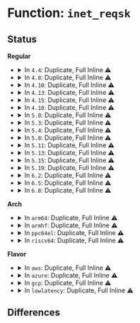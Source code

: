 # Function: <code>inet_reqsk</code>

## Status
<b>Regular</b>
<ul>
<li>
<details>
<summary>In <code>4.4</code>: Duplicate, Full Inline ⚠️</summary>

**Collision:** Static Duplication

**Inline:** Full

**Transformation:** False

**Instances:**

```
In security/selinux/hooks.c (0)
Location: include/net/request_sock.h:71
Inline: True
```
```
In security/selinux/netlabel.c (0)
Location: include/net/request_sock.h:71
Inline: True
```
```
In security/smack/smack_netfilter.c (0)
Location: include/net/request_sock.h:71
Inline: True
```
```
In net/ipv4/inet_hashtables.c (0)
Location: include/net/request_sock.h:71
Inline: True
```
```
In net/ipv4/tcp_ipv4.c (0)
Location: include/net/request_sock.h:71
Inline: True
```
```
In net/xfrm/xfrm_policy.c (0)
Location: include/net/request_sock.h:71
Inline: True
```
```
In net/ipv6/tcp_ipv6.c (0)
Location: include/net/request_sock.h:71
Inline: True
```
</details>
</li>
<li>
<details>
<summary>In <code>4.8</code>: Duplicate, Full Inline ⚠️</summary>

**Collision:** Static Duplication

**Inline:** Full

**Transformation:** False

**Instances:**

```
In security/selinux/hooks.c (0)
Location: include/net/request_sock.h:71
Inline: True
```
```
In security/selinux/netlabel.c (0)
Location: include/net/request_sock.h:71
Inline: True
```
```
In security/smack/smack_netfilter.c (0)
Location: include/net/request_sock.h:71
Inline: True
```
```
In net/core/filter.c (0)
Location: include/net/request_sock.h:71
Inline: True
```
```
In net/ipv4/inet_hashtables.c (0)
Location: include/net/request_sock.h:71
Inline: True
```
```
In net/ipv4/tcp.c (0)
Location: include/net/request_sock.h:71
Inline: True
```
```
In net/ipv4/tcp_ipv4.c (0)
Location: include/net/request_sock.h:71
Inline: True
```
```
In net/xfrm/xfrm_policy.c (0)
Location: include/net/request_sock.h:71
Inline: True
```
```
In net/ipv6/tcp_ipv6.c (0)
Location: include/net/request_sock.h:71
Inline: True
```
```
In net/ipv6/calipso.c (0)
Location: include/net/request_sock.h:71
Inline: True
```
</details>
</li>
<li>
<details>
<summary>In <code>4.10</code>: Duplicate, Full Inline ⚠️</summary>

**Collision:** Static Duplication

**Inline:** Full

**Transformation:** False

**Instances:**

```
In security/selinux/hooks.c (0)
Location: include/net/request_sock.h:71
Inline: True
```
```
In security/selinux/netlabel.c (0)
Location: include/net/request_sock.h:71
Inline: True
```
```
In security/smack/smack_netfilter.c (0)
Location: include/net/request_sock.h:71
Inline: True
```
```
In net/core/filter.c (0)
Location: include/net/request_sock.h:71
Inline: True
```
```
In net/ipv4/ip_output.c (0)
Location: include/net/request_sock.h:71
Inline: True
```
```
In net/ipv4/inet_hashtables.c (0)
Location: include/net/request_sock.h:71
Inline: True
```
```
In net/ipv4/tcp.c (0)
Location: include/net/request_sock.h:71
Inline: True
```
```
In net/ipv4/tcp_ipv4.c (0)
Location: include/net/request_sock.h:71
Inline: True
```
```
In net/xfrm/xfrm_policy.c (0)
Location: include/net/request_sock.h:71
Inline: True
```
```
In net/ipv6/ip6_output.c (0)
Location: include/net/request_sock.h:71
Inline: True
```
```
In net/ipv6/tcp_ipv6.c (0)
Location: include/net/request_sock.h:71
Inline: True
```
```
In net/ipv6/calipso.c (0)
Location: include/net/request_sock.h:71
Inline: True
```
</details>
</li>
<li>
<details>
<summary>In <code>4.13</code>: Duplicate, Full Inline ⚠️</summary>

**Collision:** Static Duplication

**Inline:** Full

**Transformation:** False

**Instances:**

```
In security/selinux/hooks.c (0)
Location: include/net/request_sock.h:72
Inline: True
```
```
In security/selinux/netlabel.c (0)
Location: include/net/request_sock.h:72
Inline: True
```
```
In security/smack/smack_netfilter.c (0)
Location: include/net/request_sock.h:72
Inline: True
```
```
In net/core/filter.c (0)
Location: include/net/request_sock.h:72
Inline: True
```
```
In net/ipv4/ip_output.c (0)
Location: include/net/request_sock.h:72
Inline: True
```
```
In net/ipv4/inet_hashtables.c (0)
Location: include/net/request_sock.h:72
Inline: True
```
```
In net/ipv4/tcp.c (0)
Location: include/net/request_sock.h:72
Inline: True
```
```
In net/ipv4/tcp_input.c (0)
Location: include/net/request_sock.h:72
Inline: True
```
```
In net/ipv4/tcp_output.c (0)
Location: include/net/request_sock.h:72
Inline: True
```
```
In net/ipv4/tcp_ipv4.c (0)
Location: include/net/request_sock.h:72
Inline: True
```
```
In net/ipv4/tcp_minisocks.c (0)
Location: include/net/request_sock.h:72
Inline: True
```
```
In net/ipv4/tcp_fastopen.c (0)
Location: include/net/request_sock.h:72
Inline: True
```
```
In net/ipv4/netfilter.c (0)
Location: include/net/request_sock.h:72
Inline: True
```
```
In net/xfrm/xfrm_policy.c (0)
Location: include/net/request_sock.h:72
Inline: True
```
```
In net/ipv6/ip6_output.c (0)
Location: include/net/request_sock.h:72
Inline: True
```
```
In net/ipv6/tcp_ipv6.c (0)
Location: include/net/request_sock.h:72
Inline: True
```
```
In net/ipv6/calipso.c (0)
Location: include/net/request_sock.h:72
Inline: True
```
</details>
</li>
<li>
<details>
<summary>In <code>4.15</code>: Duplicate, Full Inline ⚠️</summary>

**Collision:** Static Duplication

**Inline:** Full

**Transformation:** False

**Instances:**

```
In security/selinux/hooks.c (0)
Location: include/net/request_sock.h:72
Inline: True
```
```
In security/selinux/netlabel.c (0)
Location: include/net/request_sock.h:72
Inline: True
```
```
In security/smack/smack_netfilter.c (0)
Location: include/net/request_sock.h:72
Inline: True
```
```
In net/core/dev.c (0)
Location: include/net/request_sock.h:72
Inline: True
```
```
In net/core/filter.c (0)
Location: include/net/request_sock.h:72
Inline: True
```
```
In net/ipv4/ip_output.c (0)
Location: include/net/request_sock.h:72
Inline: True
```
```
In net/ipv4/inet_hashtables.c (0)
Location: include/net/request_sock.h:72
Inline: True
```
```
In net/ipv4/tcp.c (0)
Location: include/net/request_sock.h:72
Inline: True
```
```
In net/ipv4/tcp_input.c (0)
Location: include/net/request_sock.h:72
Inline: True
```
```
In net/ipv4/tcp_output.c (0)
Location: include/net/request_sock.h:72
Inline: True
```
```
In net/ipv4/tcp_ipv4.c (0)
Location: include/net/request_sock.h:72
Inline: True
```
```
In net/ipv4/tcp_minisocks.c (0)
Location: include/net/request_sock.h:72
Inline: True
```
```
In net/ipv4/netfilter.c (0)
Location: include/net/request_sock.h:72
Inline: True
```
```
In net/xfrm/xfrm_policy.c (0)
Location: include/net/request_sock.h:72
Inline: True
```
```
In net/ipv6/ip6_output.c (0)
Location: include/net/request_sock.h:72
Inline: True
```
```
In net/ipv6/tcp_ipv6.c (0)
Location: include/net/request_sock.h:72
Inline: True
```
```
In net/ipv6/netfilter.c (0)
Location: include/net/request_sock.h:72
Inline: True
```
```
In net/ipv6/calipso.c (0)
Location: include/net/request_sock.h:72
Inline: True
```
</details>
</li>
<li>
<details>
<summary>In <code>4.18</code>: Duplicate, Full Inline ⚠️</summary>

**Collision:** Static Duplication

**Inline:** Full

**Transformation:** False

**Instances:**

```
In security/selinux/hooks.c (0)
Location: include/net/request_sock.h:72
Inline: True
```
```
In security/selinux/netlabel.c (0)
Location: include/net/request_sock.h:72
Inline: True
```
```
In security/smack/smack_netfilter.c (0)
Location: include/net/request_sock.h:72
Inline: True
```
```
In net/core/dev.c (0)
Location: include/net/request_sock.h:72
Inline: True
```
```
In net/core/filter.c (0)
Location: include/net/request_sock.h:72
Inline: True
```
```
In net/ipv4/ip_output.c (0)
Location: include/net/request_sock.h:72
Inline: True
```
```
In net/ipv4/inet_hashtables.c (0)
Location: include/net/request_sock.h:72
Inline: True
```
```
In net/ipv4/tcp.c (0)
Location: include/net/request_sock.h:72
Inline: True
```
```
In net/ipv4/tcp_input.c (0)
Location: include/net/request_sock.h:72
Inline: True
```
```
In net/ipv4/tcp_output.c (0)
Location: include/net/request_sock.h:72
Inline: True
```
```
In net/ipv4/tcp_timer.c (0)
Location: include/net/request_sock.h:72
Inline: True
```
```
In net/ipv4/tcp_ipv4.c (0)
Location: include/net/request_sock.h:72
Inline: True
```
```
In net/ipv4/tcp_minisocks.c (0)
Location: include/net/request_sock.h:72
Inline: True
```
```
In net/ipv4/netfilter.c (0)
Location: include/net/request_sock.h:72
Inline: True
```
```
In net/xfrm/xfrm_policy.c (0)
Location: include/net/request_sock.h:72
Inline: True
```
```
In net/ipv6/ip6_output.c (0)
Location: include/net/request_sock.h:72
Inline: True
```
```
In net/ipv6/tcp_ipv6.c (0)
Location: include/net/request_sock.h:72
Inline: True
```
```
In net/ipv6/netfilter.c (0)
Location: include/net/request_sock.h:72
Inline: True
```
```
In net/ipv6/calipso.c (0)
Location: include/net/request_sock.h:72
Inline: True
```
</details>
</li>
<li>
<details>
<summary>In <code>5.0</code>: Duplicate, Full Inline ⚠️</summary>

**Collision:** Static Duplication

**Inline:** Full

**Transformation:** False

**Instances:**

```
In security/selinux/hooks.c (0)
Location: include/net/request_sock.h:72
Inline: True
```
```
In security/selinux/netlabel.c (0)
Location: include/net/request_sock.h:72
Inline: True
```
```
In security/smack/smack_netfilter.c (0)
Location: include/net/request_sock.h:72
Inline: True
```
```
In net/core/dev.c (0)
Location: include/net/request_sock.h:72
Inline: True
```
```
In net/core/filter.c (0)
Location: include/net/request_sock.h:72
Inline: True
```
```
In net/ipv4/ip_output.c (0)
Location: include/net/request_sock.h:72
Inline: True
```
```
In net/ipv4/inet_hashtables.c (0)
Location: include/net/request_sock.h:72
Inline: True
```
```
In net/ipv4/tcp.c (0)
Location: include/net/request_sock.h:72
Inline: True
```
```
In net/ipv4/tcp_input.c (0)
Location: include/net/request_sock.h:72
Inline: True
```
```
In net/ipv4/tcp_output.c (0)
Location: include/net/request_sock.h:72
Inline: True
```
```
In net/ipv4/tcp_timer.c (0)
Location: include/net/request_sock.h:72
Inline: True
```
```
In net/ipv4/tcp_ipv4.c (0)
Location: include/net/request_sock.h:72
Inline: True
```
```
In net/ipv4/tcp_minisocks.c (0)
Location: include/net/request_sock.h:72
Inline: True
```
```
In net/ipv4/af_inet.c (0)
Location: include/net/request_sock.h:72
Inline: True
```
```
In net/ipv4/netfilter.c (0)
Location: include/net/request_sock.h:72
Inline: True
```
```
In net/xfrm/xfrm_policy.c (0)
Location: include/net/request_sock.h:72
Inline: True
```
```
In net/ipv6/ip6_output.c (0)
Location: include/net/request_sock.h:72
Inline: True
```
```
In net/ipv6/tcp_ipv6.c (0)
Location: include/net/request_sock.h:72
Inline: True
```
```
In net/ipv6/netfilter.c (0)
Location: include/net/request_sock.h:72
Inline: True
```
```
In net/ipv6/calipso.c (0)
Location: include/net/request_sock.h:72
Inline: True
```
</details>
</li>
<li>
<details>
<summary>In <code>5.3</code>: Duplicate, Full Inline ⚠️</summary>

**Collision:** Static Duplication

**Inline:** Full

**Transformation:** False

**Instances:**

```
In security/selinux/hooks.c (0)
Location: include/net/request_sock.h:68
Inline: True
```
```
In security/selinux/netlabel.c (0)
Location: include/net/request_sock.h:68
Inline: True
```
```
In security/smack/smack_netfilter.c (0)
Location: include/net/request_sock.h:68
Inline: True
```
```
In net/core/dev.c (0)
Location: include/net/request_sock.h:68
Inline: True
```
```
In net/core/filter.c (0)
Location: include/net/request_sock.h:68
Inline: True
```
```
In net/core/lwt_bpf.c (0)
Location: include/net/request_sock.h:68
Inline: True
```
```
In net/ipv4/ip_output.c (0)
Location: include/net/request_sock.h:68
Inline: True
```
```
In net/ipv4/inet_hashtables.c (0)
Location: include/net/request_sock.h:68
Inline: True
```
```
In net/ipv4/tcp.c (0)
Location: include/net/request_sock.h:68
Inline: True
```
```
In net/ipv4/tcp_input.c (0)
Location: include/net/request_sock.h:68
Inline: True
```
```
In net/ipv4/tcp_output.c (0)
Location: include/net/request_sock.h:68
Inline: True
```
```
In net/ipv4/tcp_timer.c (0)
Location: include/net/request_sock.h:68
Inline: True
```
```
In net/ipv4/tcp_ipv4.c (0)
Location: include/net/request_sock.h:68
Inline: True
```
```
In net/ipv4/tcp_minisocks.c (0)
Location: include/net/request_sock.h:68
Inline: True
```
```
In net/ipv4/af_inet.c (0)
Location: include/net/request_sock.h:68
Inline: True
```
```
In net/ipv4/netfilter.c (0)
Location: include/net/request_sock.h:68
Inline: True
```
```
In net/xfrm/xfrm_policy.c (0)
Location: include/net/request_sock.h:68
Inline: True
```
```
In net/ipv6/ip6_output.c (0)
Location: include/net/request_sock.h:68
Inline: True
```
```
In net/ipv6/tcp_ipv6.c (0)
Location: include/net/request_sock.h:68
Inline: True
```
```
In net/ipv6/netfilter.c (0)
Location: include/net/request_sock.h:68
Inline: True
```
```
In net/ipv6/calipso.c (0)
Location: include/net/request_sock.h:68
Inline: True
```
</details>
</li>
<li>
<details>
<summary>In <code>5.4</code>: Duplicate, Full Inline ⚠️</summary>

**Collision:** Static Duplication

**Inline:** Full

**Transformation:** False

**Instances:**

```
In security/selinux/hooks.c (0)
Location: include/net/request_sock.h:68
Inline: True
```
```
In security/selinux/netlabel.c (0)
Location: include/net/request_sock.h:68
Inline: True
```
```
In security/smack/smack_netfilter.c (0)
Location: include/net/request_sock.h:68
Inline: True
```
```
In net/core/dev.c (0)
Location: include/net/request_sock.h:68
Inline: True
```
```
In net/core/filter.c (0)
Location: include/net/request_sock.h:68
Inline: True
```
```
In net/core/lwt_bpf.c (0)
Location: include/net/request_sock.h:68
Inline: True
```
```
In net/ipv4/ip_output.c (0)
Location: include/net/request_sock.h:68
Inline: True
```
```
In net/ipv4/inet_hashtables.c (0)
Location: include/net/request_sock.h:68
Inline: True
```
```
In net/ipv4/tcp.c (0)
Location: include/net/request_sock.h:68
Inline: True
```
```
In net/ipv4/tcp_input.c (0)
Location: include/net/request_sock.h:68
Inline: True
```
```
In net/ipv4/tcp_output.c (0)
Location: include/net/request_sock.h:68
Inline: True
```
```
In net/ipv4/tcp_timer.c (0)
Location: include/net/request_sock.h:68
Inline: True
```
```
In net/ipv4/tcp_ipv4.c (0)
Location: include/net/request_sock.h:68
Inline: True
```
```
In net/ipv4/tcp_minisocks.c (0)
Location: include/net/request_sock.h:68
Inline: True
```
```
In net/ipv4/af_inet.c (0)
Location: include/net/request_sock.h:68
Inline: True
```
```
In net/ipv4/netfilter.c (0)
Location: include/net/request_sock.h:68
Inline: True
```
```
In net/xfrm/xfrm_policy.c (0)
Location: include/net/request_sock.h:68
Inline: True
```
```
In net/ipv6/ip6_output.c (0)
Location: include/net/request_sock.h:68
Inline: True
```
```
In net/ipv6/tcp_ipv6.c (0)
Location: include/net/request_sock.h:68
Inline: True
```
```
In net/ipv6/netfilter.c (0)
Location: include/net/request_sock.h:68
Inline: True
```
```
In net/ipv6/calipso.c (0)
Location: include/net/request_sock.h:68
Inline: True
```
</details>
</li>
<li>
<details>
<summary>In <code>5.8</code>: Duplicate, Full Inline ⚠️</summary>

**Collision:** Static Duplication

**Inline:** Full

**Transformation:** False

**Instances:**

```
In security/selinux/hooks.c (0)
Location: include/net/request_sock.h:68
Inline: True
```
```
In security/selinux/netlabel.c (0)
Location: include/net/request_sock.h:68
Inline: True
```
```
In security/smack/smack_netfilter.c (0)
Location: include/net/request_sock.h:68
Inline: True
```
```
In security/apparmor/lsm.c (0)
Location: include/net/request_sock.h:68
Inline: True
```
```
In net/core/dev.c (0)
Location: include/net/request_sock.h:68
Inline: True
```
```
In net/core/filter.c (0)
Location: include/net/request_sock.h:68
Inline: True
```
```
In net/core/lwt_bpf.c (0)
Location: include/net/request_sock.h:68
Inline: True
```
```
In net/ipv4/ip_output.c (0)
Location: include/net/request_sock.h:68
Inline: True
```
```
In net/ipv4/inet_hashtables.c (0)
Location: include/net/request_sock.h:68
Inline: True
```
```
In net/ipv4/tcp.c (0)
Location: include/net/request_sock.h:68
Inline: True
```
```
In net/ipv4/tcp_input.c (0)
Location: include/net/request_sock.h:68
Inline: True
```
```
In net/ipv4/tcp_output.c (0)
Location: include/net/request_sock.h:68
Inline: True
```
```
In net/ipv4/tcp_timer.c (0)
Location: include/net/request_sock.h:68
Inline: True
```
```
In net/ipv4/tcp_ipv4.c (0)
Location: include/net/request_sock.h:68
Inline: True
```
```
In net/ipv4/tcp_minisocks.c (0)
Location: include/net/request_sock.h:68
Inline: True
```
```
In net/ipv4/af_inet.c (0)
Location: include/net/request_sock.h:68
Inline: True
```
```
In net/ipv4/netfilter.c (0)
Location: include/net/request_sock.h:68
Inline: True
```
```
In net/xfrm/xfrm_policy.c (0)
Location: include/net/request_sock.h:68
Inline: True
```
```
In net/ipv6/ip6_output.c (0)
Location: include/net/request_sock.h:68
Inline: True
```
```
In net/ipv6/tcp_ipv6.c (0)
Location: include/net/request_sock.h:68
Inline: True
```
```
In net/ipv6/netfilter.c (0)
Location: include/net/request_sock.h:68
Inline: True
```
```
In net/ipv6/calipso.c (0)
Location: include/net/request_sock.h:68
Inline: True
```
</details>
</li>
<li>
<details>
<summary>In <code>5.11</code>: Duplicate, Full Inline ⚠️</summary>

**Collision:** Static Duplication

**Inline:** Full

**Transformation:** False

**Instances:**

```
In security/selinux/hooks.c (0)
Location: include/net/request_sock.h:75
Inline: True
```
```
In security/selinux/netlabel.c (0)
Location: include/net/request_sock.h:75
Inline: True
```
```
In security/smack/smack_netfilter.c (0)
Location: include/net/request_sock.h:75
Inline: True
```
```
In security/apparmor/lsm.c (0)
Location: include/net/request_sock.h:75
Inline: True
```
```
In net/core/dev.c (0)
Location: include/net/request_sock.h:75
Inline: True
```
```
In net/core/filter.c (0)
Location: include/net/request_sock.h:75
Inline: True
```
```
In net/core/lwt_bpf.c (0)
Location: include/net/request_sock.h:75
Inline: True
```
```
In net/ipv4/ip_output.c (0)
Location: include/net/request_sock.h:75
Inline: True
```
```
In net/ipv4/inet_hashtables.c (0)
Location: include/net/request_sock.h:75
Inline: True
```
```
In net/ipv4/tcp.c (0)
Location: include/net/request_sock.h:75
Inline: True
```
```
In net/ipv4/tcp_input.c (0)
Location: include/net/request_sock.h:75
Inline: True
```
```
In net/ipv4/tcp_output.c (0)
Location: include/net/request_sock.h:75
Inline: True
```
```
In net/ipv4/tcp_timer.c (0)
Location: include/net/request_sock.h:75
Inline: True
```
```
In net/ipv4/tcp_ipv4.c (0)
Location: include/net/request_sock.h:75
Inline: True
```
```
In net/ipv4/tcp_minisocks.c (0)
Location: include/net/request_sock.h:75
Inline: True
```
```
In net/ipv4/af_inet.c (0)
Location: include/net/request_sock.h:75
Inline: True
```
```
In net/ipv4/netfilter.c (0)
Location: include/net/request_sock.h:75
Inline: True
```
```
In net/xfrm/xfrm_policy.c (0)
Location: include/net/request_sock.h:75
Inline: True
```
```
In net/ipv6/ip6_output.c (0)
Location: include/net/request_sock.h:75
Inline: True
```
```
In net/ipv6/tcp_ipv6.c (0)
Location: include/net/request_sock.h:75
Inline: True
```
```
In net/ipv6/netfilter.c (0)
Location: include/net/request_sock.h:75
Inline: True
```
```
In net/ipv6/calipso.c (0)
Location: include/net/request_sock.h:75
Inline: True
```
</details>
</li>
<li>
<details>
<summary>In <code>5.13</code>: Duplicate, Full Inline ⚠️</summary>

**Collision:** Static Duplication

**Inline:** Full

**Transformation:** False

**Instances:**

```
In security/selinux/hooks.c (0)
Location: include/net/request_sock.h:75
Inline: True
```
```
In security/selinux/netlabel.c (0)
Location: include/net/request_sock.h:75
Inline: True
```
```
In security/smack/smack_netfilter.c (0)
Location: include/net/request_sock.h:75
Inline: True
```
```
In security/apparmor/lsm.c (0)
Location: include/net/request_sock.h:75
Inline: True
```
```
In net/core/dev.c (0)
Location: include/net/request_sock.h:75
Inline: True
```
```
In net/core/filter.c (0)
Location: include/net/request_sock.h:75
Inline: True
```
```
In net/core/lwt_bpf.c (0)
Location: include/net/request_sock.h:75
Inline: True
```
```
In net/ipv4/ip_output.c (0)
Location: include/net/request_sock.h:75
Inline: True
```
```
In net/ipv4/inet_hashtables.c (0)
Location: include/net/request_sock.h:75
Inline: True
```
```
In net/ipv4/tcp.c (0)
Location: include/net/request_sock.h:75
Inline: True
```
```
In net/ipv4/tcp_input.c (0)
Location: include/net/request_sock.h:75
Inline: True
```
```
In net/ipv4/tcp_output.c (0)
Location: include/net/request_sock.h:75
Inline: True
```
```
In net/ipv4/tcp_timer.c (0)
Location: include/net/request_sock.h:75
Inline: True
```
```
In net/ipv4/tcp_ipv4.c (0)
Location: include/net/request_sock.h:75
Inline: True
```
```
In net/ipv4/tcp_minisocks.c (0)
Location: include/net/request_sock.h:75
Inline: True
```
```
In net/ipv4/af_inet.c (0)
Location: include/net/request_sock.h:75
Inline: True
```
```
In net/ipv4/netfilter.c (0)
Location: include/net/request_sock.h:75
Inline: True
```
```
In net/xfrm/xfrm_policy.c (0)
Location: include/net/request_sock.h:75
Inline: True
```
```
In net/ipv6/ip6_output.c (0)
Location: include/net/request_sock.h:75
Inline: True
```
```
In net/ipv6/tcp_ipv6.c (0)
Location: include/net/request_sock.h:75
Inline: True
```
```
In net/ipv6/netfilter.c (0)
Location: include/net/request_sock.h:75
Inline: True
```
```
In net/ipv6/calipso.c (0)
Location: include/net/request_sock.h:75
Inline: True
```
</details>
</li>
<li>
<details>
<summary>In <code>5.15</code>: Duplicate, Full Inline ⚠️</summary>

**Collision:** Static Duplication

**Inline:** Full

**Transformation:** False

**Instances:**

```
In security/selinux/hooks.c (0)
Location: include/net/request_sock.h:75
Inline: True
```
```
In security/selinux/netlabel.c (0)
Location: include/net/request_sock.h:75
Inline: True
```
```
In security/smack/smack_netfilter.c (0)
Location: include/net/request_sock.h:75
Inline: True
```
```
In security/apparmor/lsm.c (0)
Location: include/net/request_sock.h:75
Inline: True
```
```
In net/core/dev.c (0)
Location: include/net/request_sock.h:75
Inline: True
```
```
In net/core/filter.c (0)
Location: include/net/request_sock.h:75
Inline: True
```
```
In net/core/lwt_bpf.c (0)
Location: include/net/request_sock.h:75
Inline: True
```
```
In net/ipv4/ip_output.c (0)
Location: include/net/request_sock.h:75
Inline: True
```
```
In net/ipv4/inet_hashtables.c (0)
Location: include/net/request_sock.h:75
Inline: True
```
```
In net/ipv4/tcp.c (0)
Location: include/net/request_sock.h:75
Inline: True
```
```
In net/ipv4/tcp_input.c (0)
Location: include/net/request_sock.h:75
Inline: True
```
```
In net/ipv4/tcp_output.c (0)
Location: include/net/request_sock.h:75
Inline: True
```
```
In net/ipv4/tcp_timer.c (0)
Location: include/net/request_sock.h:75
Inline: True
```
```
In net/ipv4/tcp_ipv4.c (0)
Location: include/net/request_sock.h:75
Inline: True
```
```
In net/ipv4/tcp_minisocks.c (0)
Location: include/net/request_sock.h:75
Inline: True
```
```
In net/ipv4/af_inet.c (0)
Location: include/net/request_sock.h:75
Inline: True
```
```
In net/ipv4/netfilter.c (0)
Location: include/net/request_sock.h:75
Inline: True
```
```
In net/xfrm/xfrm_policy.c (0)
Location: include/net/request_sock.h:75
Inline: True
```
```
In net/ipv6/ip6_output.c (0)
Location: include/net/request_sock.h:75
Inline: True
```
```
In net/ipv6/tcp_ipv6.c (0)
Location: include/net/request_sock.h:75
Inline: True
```
```
In net/ipv6/netfilter.c (0)
Location: include/net/request_sock.h:75
Inline: True
```
```
In net/ipv6/calipso.c (0)
Location: include/net/request_sock.h:75
Inline: True
```
</details>
</li>
<li>
<details>
<summary>In <code>5.19</code>: Duplicate, Full Inline ⚠️</summary>

**Collision:** Static Duplication

**Inline:** Full

**Transformation:** False

**Instances:**

```
In security/selinux/hooks.c (0)
Location: include/net/request_sock.h:76
Inline: True
```
```
In security/selinux/netlabel.c (0)
Location: include/net/request_sock.h:76
Inline: True
```
```
In security/smack/smack_netfilter.c (0)
Location: include/net/request_sock.h:76
Inline: True
```
```
In security/apparmor/lsm.c (0)
Location: include/net/request_sock.h:76
Inline: True
```
```
In net/core/dev.c (0)
Location: include/net/request_sock.h:76
Inline: True
```
```
In net/core/filter.c (0)
Location: include/net/request_sock.h:76
Inline: True
```
```
In net/core/lwt_bpf.c (0)
Location: include/net/request_sock.h:76
Inline: True
```
```
In net/ipv4/ip_output.c (0)
Location: include/net/request_sock.h:76
Inline: True
```
```
In net/ipv4/inet_hashtables.c (0)
Location: include/net/request_sock.h:76
Inline: True
```
```
In net/ipv4/tcp.c (0)
Location: include/net/request_sock.h:76
Inline: True
```
```
In net/ipv4/tcp_input.c (0)
Location: include/net/request_sock.h:76
Inline: True
```
```
In net/ipv4/tcp_output.c (0)
Location: include/net/request_sock.h:76
Inline: True
```
```
In net/ipv4/tcp_timer.c (0)
Location: include/net/request_sock.h:76
Inline: True
```
```
In net/ipv4/tcp_ipv4.c (0)
Location: include/net/request_sock.h:76
Inline: True
```
```
In net/ipv4/tcp_minisocks.c (0)
Location: include/net/request_sock.h:76
Inline: True
```
```
In net/ipv4/af_inet.c (0)
Location: include/net/request_sock.h:76
Inline: True
```
```
In net/ipv4/netfilter.c (0)
Location: include/net/request_sock.h:76
Inline: True
```
```
In net/xfrm/xfrm_policy.c (0)
Location: include/net/request_sock.h:76
Inline: True
```
```
In net/ipv6/ip6_output.c (0)
Location: include/net/request_sock.h:76
Inline: True
```
```
In net/ipv6/tcp_ipv6.c (0)
Location: include/net/request_sock.h:76
Inline: True
```
```
In net/ipv6/netfilter.c (0)
Location: include/net/request_sock.h:76
Inline: True
```
```
In net/ipv6/calipso.c (0)
Location: include/net/request_sock.h:76
Inline: True
```
</details>
</li>
<li>
<details>
<summary>In <code>6.2</code>: Duplicate, Full Inline ⚠️</summary>

**Collision:** Static Duplication

**Inline:** Full

**Transformation:** False

**Instances:**

```
In security/selinux/hooks.c (0)
Location: include/net/request_sock.h:76
Inline: True
```
```
In security/selinux/netlabel.c (0)
Location: include/net/request_sock.h:76
Inline: True
```
```
In security/smack/smack_netfilter.c (0)
Location: include/net/request_sock.h:76
Inline: True
```
```
In security/apparmor/lsm.c (0)
Location: include/net/request_sock.h:76
Inline: True
```
```
In net/core/dev.c (0)
Location: include/net/request_sock.h:76
Inline: True
```
```
In net/core/filter.c (0)
Location: include/net/request_sock.h:76
Inline: True
```
```
In net/core/lwt_bpf.c (0)
Location: include/net/request_sock.h:76
Inline: True
```
```
In net/ipv4/ip_output.c (0)
Location: include/net/request_sock.h:76
Inline: True
```
```
In net/ipv4/inet_hashtables.c (0)
Location: include/net/request_sock.h:76
Inline: True
```
```
In net/ipv4/inet_timewait_sock.c (0)
Location: include/net/request_sock.h:76
Inline: True
```
```
In net/ipv4/tcp.c (0)
Location: include/net/request_sock.h:76
Inline: True
```
```
In net/ipv4/tcp_input.c (0)
Location: include/net/request_sock.h:76
Inline: True
```
```
In net/ipv4/tcp_output.c (0)
Location: include/net/request_sock.h:76
Inline: True
```
```
In net/ipv4/tcp_timer.c (0)
Location: include/net/request_sock.h:76
Inline: True
```
```
In net/ipv4/tcp_ipv4.c (0)
Location: include/net/request_sock.h:76
Inline: True
```
```
In net/ipv4/tcp_minisocks.c (0)
Location: include/net/request_sock.h:76
Inline: True
```
```
In net/ipv4/tcp_fastopen.c (0)
Location: include/net/request_sock.h:76
Inline: True
```
```
In net/ipv4/af_inet.c (0)
Location: include/net/request_sock.h:76
Inline: True
```
```
In net/ipv4/netfilter.c (0)
Location: include/net/request_sock.h:76
Inline: True
```
```
In net/xfrm/xfrm_policy.c (0)
Location: include/net/request_sock.h:76
Inline: True
```
```
In net/ipv6/ip6_output.c (0)
Location: include/net/request_sock.h:76
Inline: True
```
```
In net/ipv6/tcp_ipv6.c (0)
Location: include/net/request_sock.h:76
Inline: True
```
```
In net/ipv6/netfilter.c (0)
Location: include/net/request_sock.h:76
Inline: True
```
```
In net/ipv6/calipso.c (0)
Location: include/net/request_sock.h:76
Inline: True
```
</details>
</li>
<li>
<details>
<summary>In <code>6.5</code>: Duplicate, Full Inline ⚠️</summary>

**Collision:** Static Duplication

**Inline:** Full

**Transformation:** False

**Instances:**

```
In security/selinux/hooks.c (0)
Location: include/net/request_sock.h:76
Inline: True
```
```
In security/selinux/netlabel.c (0)
Location: include/net/request_sock.h:76
Inline: True
```
```
In security/smack/smack_netfilter.c (0)
Location: include/net/request_sock.h:76
Inline: True
```
```
In security/apparmor/lsm.c (0)
Location: include/net/request_sock.h:76
Inline: True
```
```
In net/core/dev.c (0)
Location: include/net/request_sock.h:76
Inline: True
```
```
In net/core/filter.c (0)
Location: include/net/request_sock.h:76
Inline: True
```
```
In net/core/lwt_bpf.c (0)
Location: include/net/request_sock.h:76
Inline: True
```
```
In net/ipv4/ip_output.c (0)
Location: include/net/request_sock.h:76
Inline: True
```
```
In net/ipv4/inet_hashtables.c (0)
Location: include/net/request_sock.h:76
Inline: True
```
```
In net/ipv4/inet_timewait_sock.c (0)
Location: include/net/request_sock.h:76
Inline: True
```
```
In net/ipv4/tcp.c (0)
Location: include/net/request_sock.h:76
Inline: True
```
```
In net/ipv4/tcp_input.c (0)
Location: include/net/request_sock.h:76
Inline: True
```
```
In net/ipv4/tcp_output.c (0)
Location: include/net/request_sock.h:76
Inline: True
```
```
In net/ipv4/tcp_timer.c (0)
Location: include/net/request_sock.h:76
Inline: True
```
```
In net/ipv4/tcp_ipv4.c (0)
Location: include/net/request_sock.h:76
Inline: True
```
```
In net/ipv4/tcp_minisocks.c (0)
Location: include/net/request_sock.h:76
Inline: True
```
```
In net/ipv4/tcp_fastopen.c (0)
Location: include/net/request_sock.h:76
Inline: True
```
```
In net/ipv4/af_inet.c (0)
Location: include/net/request_sock.h:76
Inline: True
```
```
In net/ipv4/netfilter.c (0)
Location: include/net/request_sock.h:76
Inline: True
```
```
In net/xfrm/xfrm_policy.c (0)
Location: include/net/request_sock.h:76
Inline: True
```
```
In net/ipv6/ip6_output.c (0)
Location: include/net/request_sock.h:76
Inline: True
```
```
In net/ipv6/tcp_ipv6.c (0)
Location: include/net/request_sock.h:76
Inline: True
```
```
In net/ipv6/netfilter.c (0)
Location: include/net/request_sock.h:76
Inline: True
```
```
In net/ipv6/calipso.c (0)
Location: include/net/request_sock.h:76
Inline: True
```
</details>
</li>
<li>
<details>
<summary>In <code>6.8</code>: Duplicate, Full Inline ⚠️</summary>

**Collision:** Static Duplication

**Inline:** Full

**Transformation:** False

**Instances:**

```
In security/selinux/hooks.c (0)
Location: include/net/request_sock.h:76
Inline: True
```
```
In security/selinux/netlabel.c (0)
Location: include/net/request_sock.h:76
Inline: True
```
```
In security/smack/smack_netfilter.c (0)
Location: include/net/request_sock.h:76
Inline: True
```
```
In security/apparmor/lsm.c (0)
Location: include/net/request_sock.h:76
Inline: True
```
```
In net/core/dev.c (0)
Location: include/net/request_sock.h:76
Inline: True
```
```
In net/core/filter.c (0)
Location: include/net/request_sock.h:76
Inline: True
```
```
In net/core/lwt_bpf.c (0)
Location: include/net/request_sock.h:76
Inline: True
```
```
In net/ipv4/ip_output.c (0)
Location: include/net/request_sock.h:76
Inline: True
```
```
In net/ipv4/inet_hashtables.c (0)
Location: include/net/request_sock.h:76
Inline: True
```
```
In net/ipv4/inet_timewait_sock.c (0)
Location: include/net/request_sock.h:76
Inline: True
```
```
In net/ipv4/tcp.c (0)
Location: include/net/request_sock.h:76
Inline: True
```
```
In net/ipv4/tcp_input.c (0)
Location: include/net/request_sock.h:76
Inline: True
```
```
In net/ipv4/tcp_output.c (0)
Location: include/net/request_sock.h:76
Inline: True
```
```
In net/ipv4/tcp_timer.c (0)
Location: include/net/request_sock.h:76
Inline: True
```
```
In net/ipv4/tcp_ipv4.c (0)
Location: include/net/request_sock.h:76
Inline: True
```
```
In net/ipv4/tcp_minisocks.c (0)
Location: include/net/request_sock.h:76
Inline: True
```
```
In net/ipv4/tcp_fastopen.c (0)
Location: include/net/request_sock.h:76
Inline: True
```
```
In net/ipv4/af_inet.c (0)
Location: include/net/request_sock.h:76
Inline: True
```
```
In net/ipv4/netfilter.c (0)
Location: include/net/request_sock.h:76
Inline: True
```
```
In net/ipv4/tcp_ao.c (0)
Location: include/net/request_sock.h:76
Inline: True
```
```
In net/xfrm/xfrm_policy.c (0)
Location: include/net/request_sock.h:76
Inline: True
```
```
In net/ipv6/ip6_output.c (0)
Location: include/net/request_sock.h:76
Inline: True
```
```
In net/ipv6/tcp_ipv6.c (0)
Location: include/net/request_sock.h:76
Inline: True
```
```
In net/ipv6/netfilter.c (0)
Location: include/net/request_sock.h:76
Inline: True
```
```
In net/ipv6/calipso.c (0)
Location: include/net/request_sock.h:76
Inline: True
```
</details>
</li>
</ul>
<b>Arch</b>
<ul>
<li>
<details>
<summary>In <code>arm64</code>: Duplicate, Full Inline ⚠️</summary>

**Collision:** Static Duplication

**Inline:** Full

**Transformation:** False

**Instances:**

```
In security/selinux/hooks.c (0)
Location: include/net/request_sock.h:68
Inline: True
```
```
In security/selinux/netlabel.c (0)
Location: include/net/request_sock.h:68
Inline: True
```
```
In security/smack/smack_netfilter.c (0)
Location: include/net/request_sock.h:68
Inline: True
```
```
In net/core/dev.c (0)
Location: include/net/request_sock.h:68
Inline: True
```
```
In net/core/filter.c (0)
Location: include/net/request_sock.h:68
Inline: True
```
```
In net/core/lwt_bpf.c (0)
Location: include/net/request_sock.h:68
Inline: True
```
```
In net/ipv4/ip_output.c (0)
Location: include/net/request_sock.h:68
Inline: True
```
```
In net/ipv4/inet_hashtables.c (0)
Location: include/net/request_sock.h:68
Inline: True
```
```
In net/ipv4/tcp.c (0)
Location: include/net/request_sock.h:68
Inline: True
```
```
In net/ipv4/tcp_input.c (0)
Location: include/net/request_sock.h:68
Inline: True
```
```
In net/ipv4/tcp_output.c (0)
Location: include/net/request_sock.h:68
Inline: True
```
```
In net/ipv4/tcp_timer.c (0)
Location: include/net/request_sock.h:68
Inline: True
```
```
In net/ipv4/tcp_ipv4.c (0)
Location: include/net/request_sock.h:68
Inline: True
```
```
In net/ipv4/tcp_minisocks.c (0)
Location: include/net/request_sock.h:68
Inline: True
```
```
In net/ipv4/af_inet.c (0)
Location: include/net/request_sock.h:68
Inline: True
```
```
In net/ipv4/netfilter.c (0)
Location: include/net/request_sock.h:68
Inline: True
```
```
In net/xfrm/xfrm_policy.c (0)
Location: include/net/request_sock.h:68
Inline: True
```
```
In net/ipv6/ip6_output.c (0)
Location: include/net/request_sock.h:68
Inline: True
```
```
In net/ipv6/tcp_ipv6.c (0)
Location: include/net/request_sock.h:68
Inline: True
```
```
In net/ipv6/netfilter.c (0)
Location: include/net/request_sock.h:68
Inline: True
```
```
In net/ipv6/calipso.c (0)
Location: include/net/request_sock.h:68
Inline: True
```
</details>
</li>
<li>
<details>
<summary>In <code>armhf</code>: Duplicate, Full Inline ⚠️</summary>

**Collision:** Static Duplication

**Inline:** Full

**Transformation:** False

**Instances:**

```
In security/selinux/hooks.c (0)
Location: include/net/request_sock.h:68
Inline: True
```
```
In security/selinux/netlabel.c (0)
Location: include/net/request_sock.h:68
Inline: True
```
```
In security/smack/smack_netfilter.c (0)
Location: include/net/request_sock.h:68
Inline: True
```
```
In net/core/dev.c (0)
Location: include/net/request_sock.h:68
Inline: True
```
```
In net/core/filter.c (0)
Location: include/net/request_sock.h:68
Inline: True
```
```
In net/core/lwt_bpf.c (0)
Location: include/net/request_sock.h:68
Inline: True
```
```
In net/ipv4/ip_output.c (0)
Location: include/net/request_sock.h:68
Inline: True
```
```
In net/ipv4/inet_hashtables.c (0)
Location: include/net/request_sock.h:68
Inline: True
```
```
In net/ipv4/tcp.c (0)
Location: include/net/request_sock.h:68
Inline: True
```
```
In net/ipv4/tcp_input.c (0)
Location: include/net/request_sock.h:68
Inline: True
```
```
In net/ipv4/tcp_output.c (0)
Location: include/net/request_sock.h:68
Inline: True
```
```
In net/ipv4/tcp_timer.c (0)
Location: include/net/request_sock.h:68
Inline: True
```
```
In net/ipv4/tcp_ipv4.c (0)
Location: include/net/request_sock.h:68
Inline: True
```
```
In net/ipv4/tcp_minisocks.c (0)
Location: include/net/request_sock.h:68
Inline: True
```
```
In net/ipv4/af_inet.c (0)
Location: include/net/request_sock.h:68
Inline: True
```
```
In net/ipv4/netfilter.c (0)
Location: include/net/request_sock.h:68
Inline: True
```
```
In net/xfrm/xfrm_policy.c (0)
Location: include/net/request_sock.h:68
Inline: True
```
```
In net/ipv6/ip6_output.c (0)
Location: include/net/request_sock.h:68
Inline: True
```
```
In net/ipv6/tcp_ipv6.c (0)
Location: include/net/request_sock.h:68
Inline: True
```
```
In net/ipv6/netfilter.c (0)
Location: include/net/request_sock.h:68
Inline: True
```
```
In net/ipv6/calipso.c (0)
Location: include/net/request_sock.h:68
Inline: True
```
</details>
</li>
<li>
<details>
<summary>In <code>ppc64el</code>: Duplicate, Full Inline ⚠️</summary>

**Collision:** Static Duplication

**Inline:** Full

**Transformation:** False

**Instances:**

```
In security/selinux/hooks.c (0)
Location: include/net/request_sock.h:68
Inline: True
```
```
In security/selinux/netlabel.c (0)
Location: include/net/request_sock.h:68
Inline: True
```
```
In security/smack/smack_netfilter.c (0)
Location: include/net/request_sock.h:68
Inline: True
```
```
In net/core/dev.c (0)
Location: include/net/request_sock.h:68
Inline: True
```
```
In net/core/filter.c (0)
Location: include/net/request_sock.h:68
Inline: True
```
```
In net/core/lwt_bpf.c (0)
Location: include/net/request_sock.h:68
Inline: True
```
```
In net/ipv4/ip_output.c (0)
Location: include/net/request_sock.h:68
Inline: True
```
```
In net/ipv4/inet_hashtables.c (0)
Location: include/net/request_sock.h:68
Inline: True
```
```
In net/ipv4/tcp.c (0)
Location: include/net/request_sock.h:68
Inline: True
```
```
In net/ipv4/tcp_input.c (0)
Location: include/net/request_sock.h:68
Inline: True
```
```
In net/ipv4/tcp_output.c (0)
Location: include/net/request_sock.h:68
Inline: True
```
```
In net/ipv4/tcp_timer.c (0)
Location: include/net/request_sock.h:68
Inline: True
```
```
In net/ipv4/tcp_ipv4.c (0)
Location: include/net/request_sock.h:68
Inline: True
```
```
In net/ipv4/tcp_minisocks.c (0)
Location: include/net/request_sock.h:68
Inline: True
```
```
In net/ipv4/af_inet.c (0)
Location: include/net/request_sock.h:68
Inline: True
```
```
In net/ipv4/netfilter.c (0)
Location: include/net/request_sock.h:68
Inline: True
```
```
In net/xfrm/xfrm_policy.c (0)
Location: include/net/request_sock.h:68
Inline: True
```
```
In net/ipv6/ip6_output.c (0)
Location: include/net/request_sock.h:68
Inline: True
```
```
In net/ipv6/tcp_ipv6.c (0)
Location: include/net/request_sock.h:68
Inline: True
```
```
In net/ipv6/netfilter.c (0)
Location: include/net/request_sock.h:68
Inline: True
```
```
In net/ipv6/calipso.c (0)
Location: include/net/request_sock.h:68
Inline: True
```
</details>
</li>
<li>
<details>
<summary>In <code>riscv64</code>: Duplicate, Full Inline ⚠️</summary>

**Collision:** Static Duplication

**Inline:** Full

**Transformation:** False

**Instances:**

```
In security/selinux/hooks.c (0)
Location: include/net/request_sock.h:68
Inline: True
```
```
In security/selinux/netlabel.c (0)
Location: include/net/request_sock.h:68
Inline: True
```
```
In security/smack/smack_netfilter.c (0)
Location: include/net/request_sock.h:68
Inline: True
```
```
In net/core/dev.c (0)
Location: include/net/request_sock.h:68
Inline: True
```
```
In net/core/filter.c (0)
Location: include/net/request_sock.h:68
Inline: True
```
```
In net/core/lwt_bpf.c (0)
Location: include/net/request_sock.h:68
Inline: True
```
```
In net/ipv4/ip_output.c (0)
Location: include/net/request_sock.h:68
Inline: True
```
```
In net/ipv4/inet_hashtables.c (0)
Location: include/net/request_sock.h:68
Inline: True
```
```
In net/ipv4/tcp.c (0)
Location: include/net/request_sock.h:68
Inline: True
```
```
In net/ipv4/tcp_input.c (0)
Location: include/net/request_sock.h:68
Inline: True
```
```
In net/ipv4/tcp_output.c (0)
Location: include/net/request_sock.h:68
Inline: True
```
```
In net/ipv4/tcp_timer.c (0)
Location: include/net/request_sock.h:68
Inline: True
```
```
In net/ipv4/tcp_ipv4.c (0)
Location: include/net/request_sock.h:68
Inline: True
```
```
In net/ipv4/tcp_minisocks.c (0)
Location: include/net/request_sock.h:68
Inline: True
```
```
In net/ipv4/af_inet.c (0)
Location: include/net/request_sock.h:68
Inline: True
```
```
In net/ipv4/netfilter.c (0)
Location: include/net/request_sock.h:68
Inline: True
```
```
In net/xfrm/xfrm_policy.c (0)
Location: include/net/request_sock.h:68
Inline: True
```
```
In net/ipv6/ip6_output.c (0)
Location: include/net/request_sock.h:68
Inline: True
```
```
In net/ipv6/tcp_ipv6.c (0)
Location: include/net/request_sock.h:68
Inline: True
```
```
In net/ipv6/netfilter.c (0)
Location: include/net/request_sock.h:68
Inline: True
```
```
In net/ipv6/calipso.c (0)
Location: include/net/request_sock.h:68
Inline: True
```
</details>
</li>
</ul>
<b>Flavor</b>
<ul>
<li>
<details>
<summary>In <code>aws</code>: Duplicate, Full Inline ⚠️</summary>

**Collision:** Static Duplication

**Inline:** Full

**Transformation:** False

**Instances:**

```
In security/selinux/hooks.c (0)
Location: include/net/request_sock.h:68
Inline: True
```
```
In security/selinux/netlabel.c (0)
Location: include/net/request_sock.h:68
Inline: True
```
```
In security/smack/smack_netfilter.c (0)
Location: include/net/request_sock.h:68
Inline: True
```
```
In net/core/dev.c (0)
Location: include/net/request_sock.h:68
Inline: True
```
```
In net/core/filter.c (0)
Location: include/net/request_sock.h:68
Inline: True
```
```
In net/core/lwt_bpf.c (0)
Location: include/net/request_sock.h:68
Inline: True
```
```
In net/ipv4/ip_output.c (0)
Location: include/net/request_sock.h:68
Inline: True
```
```
In net/ipv4/inet_hashtables.c (0)
Location: include/net/request_sock.h:68
Inline: True
```
```
In net/ipv4/tcp.c (0)
Location: include/net/request_sock.h:68
Inline: True
```
```
In net/ipv4/tcp_input.c (0)
Location: include/net/request_sock.h:68
Inline: True
```
```
In net/ipv4/tcp_output.c (0)
Location: include/net/request_sock.h:68
Inline: True
```
```
In net/ipv4/tcp_timer.c (0)
Location: include/net/request_sock.h:68
Inline: True
```
```
In net/ipv4/tcp_ipv4.c (0)
Location: include/net/request_sock.h:68
Inline: True
```
```
In net/ipv4/tcp_minisocks.c (0)
Location: include/net/request_sock.h:68
Inline: True
```
```
In net/ipv4/af_inet.c (0)
Location: include/net/request_sock.h:68
Inline: True
```
```
In net/ipv4/netfilter.c (0)
Location: include/net/request_sock.h:68
Inline: True
```
```
In net/xfrm/xfrm_policy.c (0)
Location: include/net/request_sock.h:68
Inline: True
```
```
In net/ipv6/ip6_output.c (0)
Location: include/net/request_sock.h:68
Inline: True
```
```
In net/ipv6/tcp_ipv6.c (0)
Location: include/net/request_sock.h:68
Inline: True
```
```
In net/ipv6/netfilter.c (0)
Location: include/net/request_sock.h:68
Inline: True
```
```
In net/ipv6/calipso.c (0)
Location: include/net/request_sock.h:68
Inline: True
```
</details>
</li>
<li>
<details>
<summary>In <code>azure</code>: Duplicate, Full Inline ⚠️</summary>

**Collision:** Static Duplication

**Inline:** Full

**Transformation:** False

**Instances:**

```
In security/selinux/hooks.c (0)
Location: include/net/request_sock.h:68
Inline: True
```
```
In security/selinux/netlabel.c (0)
Location: include/net/request_sock.h:68
Inline: True
```
```
In security/smack/smack_netfilter.c (0)
Location: include/net/request_sock.h:68
Inline: True
```
```
In net/core/dev.c (0)
Location: include/net/request_sock.h:68
Inline: True
```
```
In net/core/filter.c (0)
Location: include/net/request_sock.h:68
Inline: True
```
```
In net/core/lwt_bpf.c (0)
Location: include/net/request_sock.h:68
Inline: True
```
```
In net/ipv4/ip_output.c (0)
Location: include/net/request_sock.h:68
Inline: True
```
```
In net/ipv4/inet_hashtables.c (0)
Location: include/net/request_sock.h:68
Inline: True
```
```
In net/ipv4/tcp.c (0)
Location: include/net/request_sock.h:68
Inline: True
```
```
In net/ipv4/tcp_input.c (0)
Location: include/net/request_sock.h:68
Inline: True
```
```
In net/ipv4/tcp_output.c (0)
Location: include/net/request_sock.h:68
Inline: True
```
```
In net/ipv4/tcp_timer.c (0)
Location: include/net/request_sock.h:68
Inline: True
```
```
In net/ipv4/tcp_ipv4.c (0)
Location: include/net/request_sock.h:68
Inline: True
```
```
In net/ipv4/tcp_minisocks.c (0)
Location: include/net/request_sock.h:68
Inline: True
```
```
In net/ipv4/af_inet.c (0)
Location: include/net/request_sock.h:68
Inline: True
```
```
In net/ipv4/netfilter.c (0)
Location: include/net/request_sock.h:68
Inline: True
```
```
In net/xfrm/xfrm_policy.c (0)
Location: include/net/request_sock.h:68
Inline: True
```
```
In net/ipv6/ip6_output.c (0)
Location: include/net/request_sock.h:68
Inline: True
```
```
In net/ipv6/tcp_ipv6.c (0)
Location: include/net/request_sock.h:68
Inline: True
```
```
In net/ipv6/netfilter.c (0)
Location: include/net/request_sock.h:68
Inline: True
```
```
In net/ipv6/calipso.c (0)
Location: include/net/request_sock.h:68
Inline: True
```
</details>
</li>
<li>
<details>
<summary>In <code>gcp</code>: Duplicate, Full Inline ⚠️</summary>

**Collision:** Static Duplication

**Inline:** Full

**Transformation:** False

**Instances:**

```
In security/selinux/hooks.c (0)
Location: include/net/request_sock.h:68
Inline: True
```
```
In security/selinux/netlabel.c (0)
Location: include/net/request_sock.h:68
Inline: True
```
```
In security/smack/smack_netfilter.c (0)
Location: include/net/request_sock.h:68
Inline: True
```
```
In net/core/dev.c (0)
Location: include/net/request_sock.h:68
Inline: True
```
```
In net/core/filter.c (0)
Location: include/net/request_sock.h:68
Inline: True
```
```
In net/core/lwt_bpf.c (0)
Location: include/net/request_sock.h:68
Inline: True
```
```
In net/ipv4/ip_output.c (0)
Location: include/net/request_sock.h:68
Inline: True
```
```
In net/ipv4/inet_hashtables.c (0)
Location: include/net/request_sock.h:68
Inline: True
```
```
In net/ipv4/tcp.c (0)
Location: include/net/request_sock.h:68
Inline: True
```
```
In net/ipv4/tcp_input.c (0)
Location: include/net/request_sock.h:68
Inline: True
```
```
In net/ipv4/tcp_output.c (0)
Location: include/net/request_sock.h:68
Inline: True
```
```
In net/ipv4/tcp_timer.c (0)
Location: include/net/request_sock.h:68
Inline: True
```
```
In net/ipv4/tcp_ipv4.c (0)
Location: include/net/request_sock.h:68
Inline: True
```
```
In net/ipv4/tcp_minisocks.c (0)
Location: include/net/request_sock.h:68
Inline: True
```
```
In net/ipv4/af_inet.c (0)
Location: include/net/request_sock.h:68
Inline: True
```
```
In net/ipv4/netfilter.c (0)
Location: include/net/request_sock.h:68
Inline: True
```
```
In net/xfrm/xfrm_policy.c (0)
Location: include/net/request_sock.h:68
Inline: True
```
```
In net/ipv6/ip6_output.c (0)
Location: include/net/request_sock.h:68
Inline: True
```
```
In net/ipv6/tcp_ipv6.c (0)
Location: include/net/request_sock.h:68
Inline: True
```
```
In net/ipv6/netfilter.c (0)
Location: include/net/request_sock.h:68
Inline: True
```
```
In net/ipv6/calipso.c (0)
Location: include/net/request_sock.h:68
Inline: True
```
</details>
</li>
<li>
<details>
<summary>In <code>lowlatency</code>: Duplicate, Full Inline ⚠️</summary>

**Collision:** Static Duplication

**Inline:** Full

**Transformation:** False

**Instances:**

```
In security/selinux/hooks.c (0)
Location: include/net/request_sock.h:68
Inline: True
```
```
In security/selinux/netlabel.c (0)
Location: include/net/request_sock.h:68
Inline: True
```
```
In security/smack/smack_netfilter.c (0)
Location: include/net/request_sock.h:68
Inline: True
```
```
In net/core/dev.c (0)
Location: include/net/request_sock.h:68
Inline: True
```
```
In net/core/filter.c (0)
Location: include/net/request_sock.h:68
Inline: True
```
```
In net/core/lwt_bpf.c (0)
Location: include/net/request_sock.h:68
Inline: True
```
```
In net/ipv4/ip_output.c (0)
Location: include/net/request_sock.h:68
Inline: True
```
```
In net/ipv4/inet_hashtables.c (0)
Location: include/net/request_sock.h:68
Inline: True
```
```
In net/ipv4/tcp.c (0)
Location: include/net/request_sock.h:68
Inline: True
```
```
In net/ipv4/tcp_input.c (0)
Location: include/net/request_sock.h:68
Inline: True
```
```
In net/ipv4/tcp_output.c (0)
Location: include/net/request_sock.h:68
Inline: True
```
```
In net/ipv4/tcp_timer.c (0)
Location: include/net/request_sock.h:68
Inline: True
```
```
In net/ipv4/tcp_ipv4.c (0)
Location: include/net/request_sock.h:68
Inline: True
```
```
In net/ipv4/tcp_minisocks.c (0)
Location: include/net/request_sock.h:68
Inline: True
```
```
In net/ipv4/af_inet.c (0)
Location: include/net/request_sock.h:68
Inline: True
```
```
In net/ipv4/netfilter.c (0)
Location: include/net/request_sock.h:68
Inline: True
```
```
In net/xfrm/xfrm_policy.c (0)
Location: include/net/request_sock.h:68
Inline: True
```
```
In net/ipv6/ip6_output.c (0)
Location: include/net/request_sock.h:68
Inline: True
```
```
In net/ipv6/tcp_ipv6.c (0)
Location: include/net/request_sock.h:68
Inline: True
```
```
In net/ipv6/netfilter.c (0)
Location: include/net/request_sock.h:68
Inline: True
```
```
In net/ipv6/calipso.c (0)
Location: include/net/request_sock.h:68
Inline: True
```
</details>
</li>
</ul>

## Differences
